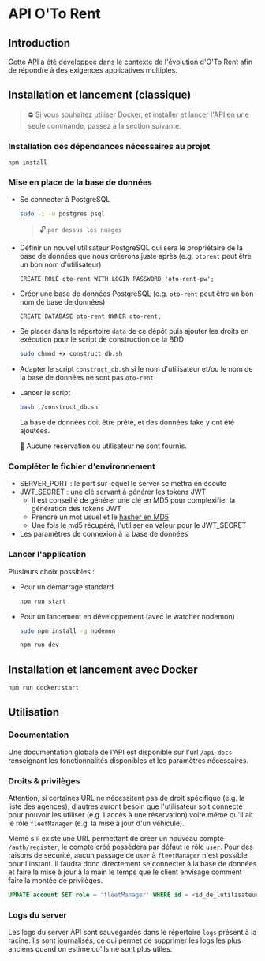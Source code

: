 # API O'To Rent

## Introduction

Cette API a été développée dans le contexte de l'évolution d'O'To Rent afin de répondre à des exigences applicatives multiples.

## Installation et lancement (classique)

> ⛔ Si vous souhaitez utiliser Docker, et installer et lancer l'API en une seule commande, passez à la section suivante.

### Installation des dépendances nécessaires au projet

```
npm install
```

### Mise en place de la base de données

- Se connecter à PostgreSQL

  ```bash
  sudo -i -u postgres psql
  ```
  > 🔓 `par dessus les nuages`

- Définir un nouvel utilisateur PostgreSQL qui sera le propriétaire de la base de données que nous créerons juste après (e.g. `otorent` peut être un bon nom d'utilisateur) 

  ```postgres
  CREATE ROLE oto-rent WITH LOGIN PASSWORD 'oto-rent-pw';
  ```

- Créer une base de données PostgreSQL (e.g. `oto-rent` peut être un bon nom de base de données)

  ```postgres
  CREATE DATABASE oto-rent OWNER oto-rent;
  ```

- Se placer dans le répertoire `data` de ce dépôt puis ajouter les droits en exécution pour le script de construction de la BDD

  ```bash
  sudo chmod +x construct_db.sh
  ```

- Adapter le script `construct_db.sh` si le nom d'utilisateur et/ou le nom de la base de données ne sont pas `oto-rent`

- Lancer le script

  ```bash
  bash ./construct_db.sh
  ```

  La base de données doit être prête, et des données fake y ont été ajoutées. 

  👀 Aucune réservation ou utilisateur ne sont fournis.

### Compléter le fichier d'environnement

  - SERVER_PORT : le port sur lequel le server se mettra en écoute
  - JWT_SECRET : une clé servant à générer les tokens JWT
    - Il est conseillé de générer une clé en MD5 pour complexifier la génération des tokens JWT
    - Prendre un mot usuel et le [hasher en MD5](https://md5decrypt.net/)
    - Une fois le md5 récupéré, l'utiliser en valeur pour le JWT_SECRET
  - Les paramètres de connexion à la base de données

### Lancer l'application

Plusieurs choix possibles :

- Pour un démarrage standard

  ```bash
  npm run start
  ```

- Pour un lancement en développement (avec le watcher nodemon)

  ```bash
  sudo npm install -g nodemon

  npm run dev
  ```

## Installation et lancement avec Docker

```bash
npm run docker:start
```

## Utilisation

### Documentation

Une documentation globale de l'API est disponible sur l'url `/api-docs` renseignant les fonctionnalités disponibles et les paramètres nécessaires.

### Droits & privilèges

Attention, si certaines URL ne nécessitent pas de droit spécifique (e.g. la liste des agences), d'autres auront besoin que l'utilisateur soit connecté pour pouvoir les utiliser (e.g. l'accès à une réservation) voire même qu'il ait le rôle `fleetManager` (e.g. la mise à jour d'un véhicule).

Même s'il existe une URL permettant de créer un nouveau compte `/auth/register`, le compte créé possédera par défaut le rôle `user`. Pour des raisons de sécurité, aucun passage de `user` à `fleetManager` n'est possible pour l'instant. Il faudra donc directement se connecter à la base de données et faire la mise à jour à la main le temps que le client envisage comment faire la montée de privilèges.

```sql
UPDATE account SET role = 'fleetManager' WHERE id = <id_de_lutilisateur>;
```

### Logs du server

Les logs du server API sont sauvegardés dans le répertoire `logs` présent à la racine. Ils sont journalisés, ce qui permet de supprimer les logs les plus anciens quand on estime qu'ils ne sont plus utiles.
